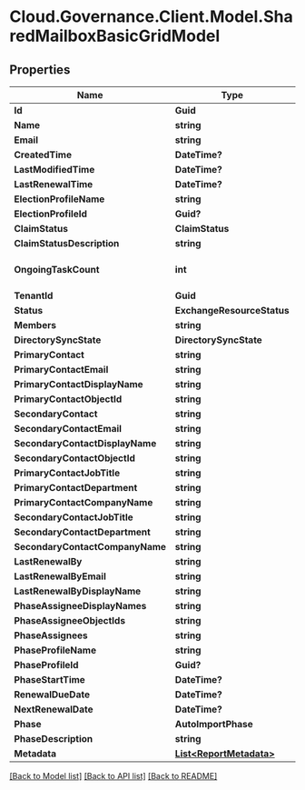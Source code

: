 # Cloud.Governance.Client.Model.SharedMailboxBasicGridModel
## Properties

Name | Type | Description | Notes
------------ | ------------- | ------------- | -------------
**Id** | **Guid** |  | [optional] 
**Name** | **string** |  | [optional] 
**Email** | **string** |  | [optional] 
**CreatedTime** | **DateTime?** |  | [optional] 
**LastModifiedTime** | **DateTime?** |  | [optional] 
**LastRenewalTime** | **DateTime?** |  | [optional] 
**ElectionProfileName** | **string** |  | [optional] 
**ElectionProfileId** | **Guid?** |  | [optional] 
**ClaimStatus** | **ClaimStatus** |  | [optional] 
**ClaimStatusDescription** | **string** |  | [optional] 
**OngoingTaskCount** | **int** |  | [optional] [default to 0]
**TenantId** | **Guid** |  | [optional] 
**Status** | **ExchangeResourceStatus** |  | [optional] 
**Members** | **string** |  | [optional] 
**DirectorySyncState** | **DirectorySyncState** |  | [optional] 
**PrimaryContact** | **string** |  | [optional] 
**PrimaryContactEmail** | **string** |  | [optional] 
**PrimaryContactDisplayName** | **string** |  | [optional] 
**PrimaryContactObjectId** | **string** |  | [optional] 
**SecondaryContact** | **string** |  | [optional] 
**SecondaryContactEmail** | **string** |  | [optional] 
**SecondaryContactDisplayName** | **string** |  | [optional] 
**SecondaryContactObjectId** | **string** |  | [optional] 
**PrimaryContactJobTitle** | **string** |  | [optional] 
**PrimaryContactDepartment** | **string** |  | [optional] 
**PrimaryContactCompanyName** | **string** |  | [optional] 
**SecondaryContactJobTitle** | **string** |  | [optional] 
**SecondaryContactDepartment** | **string** |  | [optional] 
**SecondaryContactCompanyName** | **string** |  | [optional] 
**LastRenewalBy** | **string** |  | [optional] 
**LastRenewalByEmail** | **string** |  | [optional] 
**LastRenewalByDisplayName** | **string** |  | [optional] 
**PhaseAssigneeDisplayNames** | **string** |  | [optional] 
**PhaseAssigneeObjectIds** | **string** |  | [optional] 
**PhaseAssignees** | **string** |  | [optional] 
**PhaseProfileName** | **string** |  | [optional] 
**PhaseProfileId** | **Guid?** |  | [optional] 
**PhaseStartTime** | **DateTime?** |  | [optional] 
**RenewalDueDate** | **DateTime?** |  | [optional] 
**NextRenewalDate** | **DateTime?** |  | [optional] 
**Phase** | **AutoImportPhase** |  | [optional] 
**PhaseDescription** | **string** |  | [optional] 
**Metadata** | [**List&lt;ReportMetadata&gt;**](ReportMetadata.md) |  | [optional] 

[[Back to Model list]](../README.md#documentation-for-models) [[Back to API list]](../README.md#documentation-for-api-endpoints) [[Back to README]](../README.md)

